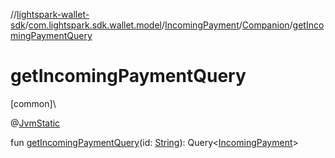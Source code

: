//[lightspark-wallet-sdk](../../../../index.md)/[com.lightspark.sdk.wallet.model](../../index.md)/[IncomingPayment](../index.md)/[Companion](index.md)/[getIncomingPaymentQuery](get-incoming-payment-query.md)

# getIncomingPaymentQuery

[common]\

@[JvmStatic](https://kotlinlang.org/api/latest/jvm/stdlib/kotlin.jvm/-jvm-static/index.html)

fun [getIncomingPaymentQuery](get-incoming-payment-query.md)(id: [String](https://kotlinlang.org/api/latest/jvm/stdlib/kotlin/-string/index.html)): Query&lt;[IncomingPayment](../index.md)&gt;
